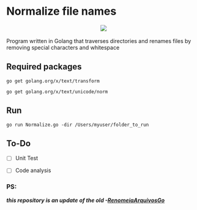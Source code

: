 # Normalize file names

<p align="center">
  <img src="https://cdn2.hubspot.net/hubfs/3917309/old-assets/old-theme/Images/golang-gopher-laptop.png">
</p>

Program written in Golang that traverses directories and renames files by removing special characters and whitespace


## Required packages

`go get golang.org/x/text/transform`


`go get golang.org/x/text/unicode/norm`

## Run

`go run Normalize.go -dir /Users/myuser/folder_to_run`


## To-Do

- [ ] Unit Test
- [ ] Code analysis


### PS:
***this repository is an update of the old -[RenomeiaArquivosGo](https://github.com/micheltlutz/RenomeiaArquivosGo])***
